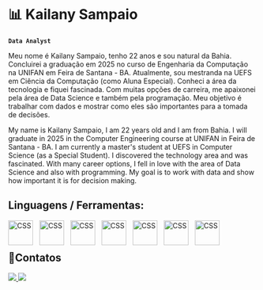 # 📊 Kailany Sampaio

**`Data Analyst`**

Meu nome é Kailany Sampaio, tenho 22 anos e sou natural da Bahia. Concluirei a graduação em 2025 no curso de Engenharia da Computação na UNIFAN em Feira de Santana - BA. Atualmente, sou mestranda na UEFS em Ciência da Computação (como Aluna Especial). Conheci a área da tecnologia e fiquei fascinada. Com muitas opções de carreira, me apaixonei pela área de Data Science e também pela programação. Meu objetivo é trabalhar com dados e mostrar como eles são importantes para a tomada de decisões.


My name is Kailany Sampaio, I am 22 years old and I am from Bahia. I will graduate in 2025 in the Computer Engineering course at UNIFAN in Feira de Santana - BA. I am currently a master's student at UEFS in Computer Science (as a Special Student). I discovered the technology area and was fascinated. With many career options, I fell in love with the area of ​​Data Science and also with programming. My goal is to work with data and show how important it is for decision making.

## Linguagens / Ferramentas:

<img 
 align="left" 
    alt="CSS"
    title="CSS"
    width="50px" 
    style="padding-right: 10px;" 
    src="https://cdn.jsdelivr.net/gh/devicons/devicon@latest/icons/python/python-original.svg"/>

<img 
align="left" 
    alt="CSS"
    title="CSS"
    width="50px" 
    style="padding-right: 10px;" 
src="https://cdn.jsdelivr.net/gh/devicons/devicon@latest/icons/jupyter/jupyter-original-wordmark.svg" />

<img 
align="left" 
    alt="CSS"
    title="CSS"
    width="50px" 
    style="padding-right: 10px;"
src="https://cdn.jsdelivr.net/gh/devicons/devicon@latest/icons/azuresqldatabase/azuresqldatabase-original.svg" />

<img 
align="left" 
    alt="CSS"
    title="CSS"
    width="50px" 
    style="padding-right: 10px;"
src="https://cdn.jsdelivr.net/gh/devicons/devicon@latest/icons/git/git-original-wordmark.svg" />

<img
align="left" 
    alt="CSS"
    title="CSS"
    width="50px" 
    style="padding-right: 10px;"
 src="https://cdn.jsdelivr.net/gh/devicons/devicon@latest/icons/figma/figma-original.svg" />


<img 
align="left" 
    alt="CSS"
    title="CSS"
    width="50px" 
    style="padding-right: 10px;"
src="https://img.icons8.com/color/48/power-bi-2021.png" alt="power-bi-2021"/>

<img 
align="left" 
    alt="CSS"
    title="CSS"
    width="50px" 
    style="padding-right: 10px;"
src="https://img.icons8.com/color/48/microsoft-excel-2019--v1.png" alt="microsoft-excel-2019--v1"/>

<br/>
<br/>


## 📲Contatos
<div>
  <a href=https://www.linkedin.com/in/kailany-sampaio/" target="_blank"><img src="https://img.shields.io/badge/-LinkedIn-%230077B5?style=for-the-badge&logo=linkedin&logoColor=white" target="_blank"/>
  <a href = "mailto:kailany.analytics@gmail.coml"><img src="https://img.shields.io/badge/Gmail-D14836?style=for-the-badge&logo=gmail&logoColor=white" target="_blank"/>
</div>
